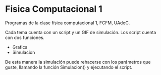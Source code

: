 # Fisica Computacional 1  

Programas de la clase física computacional 1, FCFM, UAdeC.

Cada tema cuenta con un script y un GIF de simulación. Los script cuenta con dos funciones.

- Grafica
- Simulacion

De esta manera la simulación puede rehacerse con los parámetros que guste, llamando la función Simulacion() y ejecutando el script. 


